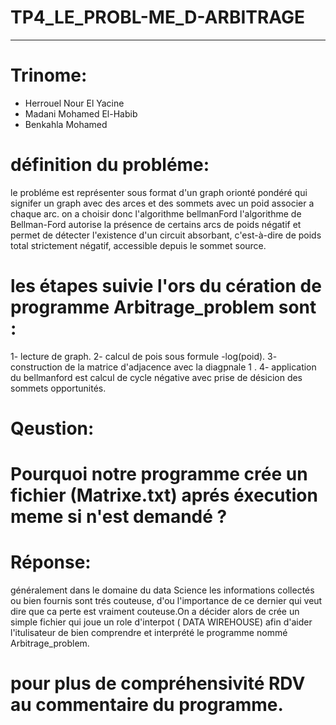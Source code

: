 # TP4_LE_PROBL-ME_D-ARBITRAGE

-------------------------
# Trinome:

- Herrouel Nour El Yacine
- Madani Mohamed El-Habib
- Benkahla Mohamed

# définition du probléme:

le probléme est représenter sous format d'un graph orionté pondéré qui signifer un graph avec des arces et des sommets
avec un poid associer a chaque arc. on a choisir donc l'algorithme bellmanFord  l'algorithme de Bellman-Ford autorise
la présence de certains arcs de poids négatif et permet de détecter l'existence d'un circuit absorbant, c'est-à-dire
de poids total strictement négatif, accessible depuis le sommet source.

# les étapes suivie l'ors du cération de programme Arbitrage_problem sont :

1- lecture de graph.
2- calcul de pois sous formule -log(poid).
3- construction de la matrice d'adjacence avec la diagpnale 1 .
4- application du bellmanford est calcul de cycle négative avec prise de désicion des sommets opportunités.

# Qeustion: 
# Pourquoi notre programme crée un fichier (Matrixe.txt) aprés éxecution meme si n'est demandé ?

# Réponse:
 généralement dans le domaine du data Science les informations collectés ou bien fournis sont trés couteuse, d'ou
l'importance de ce dernier qui veut dire que ca perte est vraiment couteuse.On a décider alors de crée un simple fichier
qui joue un role d'interpot ( DATA WIREHOUSE) afin d'aider l'itulisateur de bien comprendre et interprété le programme
nommé Arbitrage_problem.


# pour plus de compréhensivité RDV au commentaire du programme.
